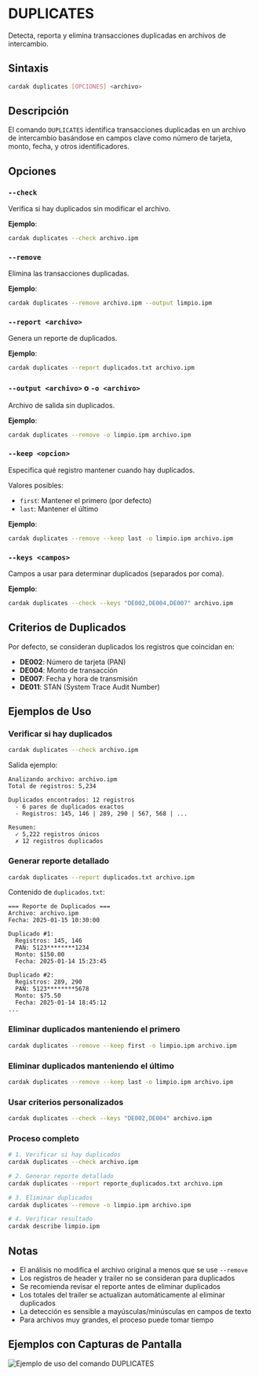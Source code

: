 # DUPLICATES

Detecta, reporta y elimina transacciones duplicadas en archivos de intercambio.

## Sintaxis

```bash
cardak duplicates [OPCIONES] <archivo>
```

## Descripción

El comando `DUPLICATES` identifica transacciones duplicadas en un archivo de intercambio basándose en campos clave como número de tarjeta, monto, fecha, y otros identificadores.

## Opciones

### `--check`
Verifica si hay duplicados sin modificar el archivo.

**Ejemplo**:
```bash
cardak duplicates --check archivo.ipm
```

### `--remove`
Elimina las transacciones duplicadas.

**Ejemplo**:
```bash
cardak duplicates --remove archivo.ipm --output limpio.ipm
```

### `--report <archivo>`
Genera un reporte de duplicados.

**Ejemplo**:
```bash
cardak duplicates --report duplicados.txt archivo.ipm
```

### `--output <archivo>` o `-o <archivo>`
Archivo de salida sin duplicados.

**Ejemplo**:
```bash
cardak duplicates --remove -o limpio.ipm archivo.ipm
```

### `--keep <opcion>`
Especifica qué registro mantener cuando hay duplicados.

Valores posibles:
- `first`: Mantener el primero (por defecto)
- `last`: Mantener el último

**Ejemplo**:
```bash
cardak duplicates --remove --keep last -o limpio.ipm archivo.ipm
```

### `--keys <campos>`
Campos a usar para determinar duplicados (separados por coma).

**Ejemplo**:
```bash
cardak duplicates --check --keys "DE002,DE004,DE007" archivo.ipm
```

## Criterios de Duplicados

Por defecto, se consideran duplicados los registros que coincidan en:

- **DE002**: Número de tarjeta (PAN)
- **DE004**: Monto de transacción
- **DE007**: Fecha y hora de transmisión
- **DE011**: STAN (System Trace Audit Number)

## Ejemplos de Uso

### Verificar si hay duplicados

```bash
cardak duplicates --check archivo.ipm
```

Salida ejemplo:
```
Analizando archivo: archivo.ipm
Total de registros: 5,234

Duplicados encontrados: 12 registros
  - 6 pares de duplicados exactos
  - Registros: 145, 146 | 289, 290 | 567, 568 | ...

Resumen:
  ✓ 5,222 registros únicos
  ✗ 12 registros duplicados
```

### Generar reporte detallado

```bash
cardak duplicates --report duplicados.txt archivo.ipm
```

Contenido de `duplicados.txt`:
```
=== Reporte de Duplicados ===
Archivo: archivo.ipm
Fecha: 2025-01-15 10:30:00

Duplicado #1:
  Registros: 145, 146
  PAN: 5123********1234
  Monto: $150.00
  Fecha: 2025-01-14 15:23:45

Duplicado #2:
  Registros: 289, 290
  PAN: 5123********5678
  Monto: $75.50
  Fecha: 2025-01-14 18:45:12
...
```

### Eliminar duplicados manteniendo el primero

```bash
cardak duplicates --remove --keep first -o limpio.ipm archivo.ipm
```

### Eliminar duplicados manteniendo el último

```bash
cardak duplicates --remove --keep last -o limpio.ipm archivo.ipm
```

### Usar criterios personalizados

```bash
cardak duplicates --check --keys "DE002,DE004" archivo.ipm
```

### Proceso completo

```bash
# 1. Verificar si hay duplicados
cardak duplicates --check archivo.ipm

# 2. Generar reporte detallado
cardak duplicates --report reporte_duplicados.txt archivo.ipm

# 3. Eliminar duplicados
cardak duplicates --remove -o limpio.ipm archivo.ipm

# 4. Verificar resultado
cardak describe limpio.ipm
```

## Notas

- El análisis no modifica el archivo original a menos que se use `--remove`
- Los registros de header y trailer no se consideran para duplicados
- Se recomienda revisar el reporte antes de eliminar duplicados
- Los totales del trailer se actualizan automáticamente al eliminar duplicados
- La detección es sensible a mayúsculas/minúsculas en campos de texto
- Para archivos muy grandes, el proceso puede tomar tiempo

## Ejemplos con Capturas de Pantalla

![Ejemplo de uso del comando DUPLICATES](/img/duplicates-1.png)

